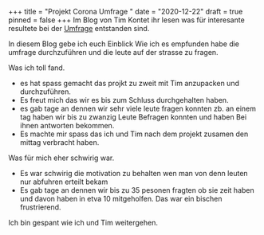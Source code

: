 +++
title = "Projekt Corona Umfrage "
date = "2020-12-22"
draft = true
pinned = false
+++
Im Blog von Tim Kontet ihr lesen was für interesante resultete bei der [Umfrage](https://timlernblog.netlify.app/projekt-coronaumfrage/) entstanden sind.

In diesem Blog gebe ich euch Einblick Wie ich es empfunden habe die umfrage durchzuführen und die leute auf der strasse zu fragen.

Was ich toll fand. 

* es hat spass gemacht das projkt zu zweit mit Tim anzupacken und durchzuführen.
* Es freut mich das wir es bis zum Schluss durchgehalten haben. 
* es gab tage an dennen wir sehr viele leute fragen konnten zb. an einem tag haben wir bis zu zwanzig Leute Befragen konnten und haben Bei ihnen antworten bekommen.
* Es machte mir spass das ich und Tim nach dem projekt zusamen den mittag verbracht haben.



Was für mich eher schwirig war.

* Es war schwirig die motivation zu behalten wen man von denn leuten nur abfuhren erteilt bekam
* Es gab tage an dennen wir bis zu 35 pesonen fragten ob sie zeit haben und davon haben in etva 10 mitgeholfen. Das war ein bischen frustrierend.

Ich bin gespant wie ich und Tim weitergehen.